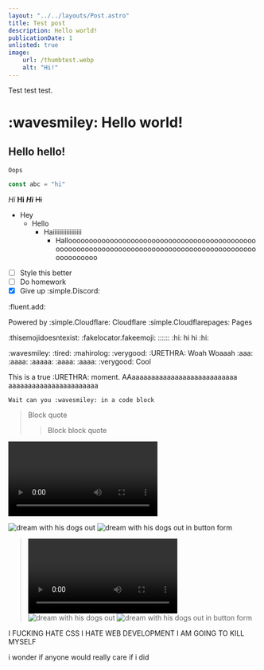 ```yaml
---
layout: "../../layouts/Post.astro"
title: Test post
description: Hello world!
publicationDate: 1
unlisted: true
image:
    url: /thumbtest.webp
    alt: "Hi!"
---
```

Test test test.
# :wavesmiley: Hello world!
## Hello hello!
`Oops`
```ts
const abc = "hi"
```
*Hi* **Hi** ***Hi*** ~~Hi~~
- Hey
    - Hello
        - Haiiiiiiiiiiiiiiiii
            - Hallooooooooooooooooooooooooooooooooooooooooooooooooooooooooooooooooooooooooooooooooooooooooooooooooooooooo
- [ ] Style this better
- [ ] Do homework
- [X] Give up :simple.Discord:

:fluent.add:

Powered by :simple.Cloudflare: Cloudflare :simple.Cloudflarepages: Pages

:thisemojidoesntexist: :fakelocator.fakeemoji: :::::: :hi: hi hi :hi:

:wavesmiley: :tired: :mahirolog: :verygood: :URETHRA: Woah Woaaah :aaa: :aaaa: :aaaaa: :aaaa: :aaaa: :verygood: Cool

This is a true :URETHRA: moment. AAaaaaaaaaaaaaaaaaaaaaaaaaaaa aaaaaaaaaaaaaaaaaaaaaaa

```
Wait can you :wavesmiley: in a code block
```

> Block quote
>> Block block quote

<video src="https://pfile.glitch.me/file/Rqx7n" controls></video><br>

![dream with his dogs out](https://fyle.uk/dream)
![dream with his dogs out in button form](https://fyle.uk/fgBjB)

> <video src="https://pfile.glitch.me/file/Rqx7n" controls></video><br>
![dream with his dogs out](https://fyle.uk/dream)
![dream with his dogs out in button form](https://fyle.uk/fgBjB)

I FUCKING HATE CSS I HATE WEB DEVELOPMENT I AM GOING TO KILL MYSELF

i wonder if anyone would really care if i did